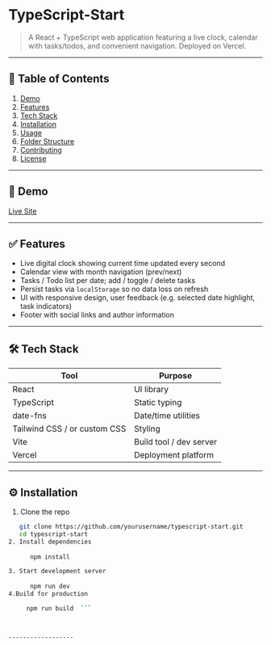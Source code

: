 # TypeScript-Start

> A React + TypeScript web application featuring a live clock, calendar with tasks/todos, and convenient navigation. Deployed on Vercel.

---

## 🚀 Table of Contents

1. [Demo](#demo)  
2. [Features](#features)  
3. [Tech Stack](#tech-stack)  
4. [Installation](#installation)  
5. [Usage](#usage)  
6. [Folder Structure](#folder-structure)  
7. [Contributing](#contributing)  
8. [License](#license)  

---

## 🎯 Demo

[Live Site](https://typescript-start.vercel.app/)  

---

## ✅ Features

- Live digital clock showing current time updated every second  
- Calendar view with month navigation (prev/next)  
- Tasks / Todo list per date; add / toggle / delete tasks  
- Persist tasks via `localStorage` so no data loss on refresh  
- UI with responsive design, user feedback (e.g. selected date highlight, task indicators)  
- Footer with social links and author information  

---

## 🛠 Tech Stack

| Tool                         | Purpose                 |
| ---------------------------- | ----------------------- |
| React                        | UI library              |
| TypeScript                   | Static typing           |
| date-fns                     | Date/time utilities     |
| Tailwind CSS / or custom CSS | Styling                 |
| Vite                         | Build tool / dev server |
| Vercel                       | Deployment platform     |

---

## ⚙ Installation

1. Clone the repo  
```bash
   git clone https://github.com/yourusername/typescript-start.git
   cd typescript-start
2. Install dependencies
 
      npm install

3. Start development server
 
      npm run dev
4.Build for production

     npm run build  ``` 



------------------


